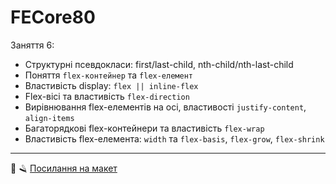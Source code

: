 # FECore80

Заняття 6:

- Структурні псевдокласи: first/last-сhild, nth-child/nth-last-child
- Поняття `flex-контейнер` та `flex-елемент`
- Властивість display: `flex || inline-flex`
- Flex-вісі та властивість `flex-direction`
- Вирівнювання flex-елементів на осі, властивості `justify-content`, `align-items`
- Багаторядкові flex-контейнери та властивість `flex-wrap`
- Властивість flex-елемента: `width` та `flex-basis`, `flex-grow`, `flex-shrink`

---

💈 🪒
[Посилання на макет](https://www.figma.com/file/z6Rb84e4NKxe66QNokOWA8/Barbershop-EN?node-id=1374%3A32)
